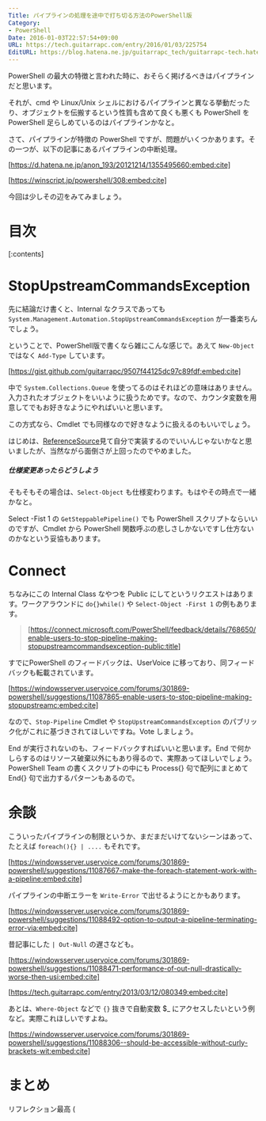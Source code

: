 ```yaml
---
Title: パイプラインの処理を途中で打ち切る方法のPowerShell版
Category:
- PowerShell
Date: 2016-01-03T22:57:54+09:00
URL: https://tech.guitarrapc.com/entry/2016/01/03/225754
EditURL: https://blog.hatena.ne.jp/guitarrapc_tech/guitarrapc-tech.hatenablog.com/atom/entry/6653586347151407931
---
```


PowerShell の最大の特徴と言われた時に、おそらく掲げるべきはパイプラインだと思います。

それが、cmd や Linux/Unix シェルにおけるパイプラインと異なる挙動だったり、オブジェクトを伝搬するという性質も含めて良くも悪くも PowerShell を PowerShell 足らしめているのはパイプラインかなと。

さて、パイプラインが特徴の PowerShell ですが、問題がいくつかあります。その一つが、以下の記事にあるパイプラインの中断処理。

[https://d.hatena.ne.jp/anon_193/20121214/1355495660:embed:cite]

[https://winscript.jp/powershell/308:embed:cite]

今回は少しその辺をみてみましょう。

# 目次

[:contents]

# StopUpstreamCommandsException

先に結論だけ書くと、Internal なクラスであっても ```System.Management.Automation.StopUpstreamCommandsException``` が一番楽ちんでしょう。

ということで、PowerShell版で書くなら雑にこんな感じで。あえて ```New-Object``` ではなく ```Add-Type``` しています。

[https://gist.github.com/guitarrapc/9507f44125dc97c89fdf:embed:cite]

中で ```System.Collections.Queue``` を使ってるのはそれほどの意味はありません。入力されたオブジェクトをいいように扱うためです。なので、カウンタ変数を用意してでもお好きなようにやればいいと思います。

この方式なら、Cmdlet でも同様なので好きなように扱えるのもいいでしょう。

はじめは、[ReferenceSource](https://referencesource.microsoft.com/#System.Management.Automation/System/Management/Automation/StopUpstreamCommandsException.cs)見て自分で実装するのでいいんじゃないかなと思いましたが、当然ながら面倒さが上回ったのでやめました。

##### 仕様変更あったらどうしよう

そもそもその場合は、```Select-Object``` も仕様変わります。もはやその時点で一緒かなと。

Select -Fist 1 の ```GetSteppablePipeline()``` でも PowerShell スクリプトならいいのですが、Cmdlet から PowerShell 関数呼ぶの悲しさしかないですし仕方ないのかなという妥協もあります。

# Connect

ちなみにこの Internal Class なやつを Public にしてというリクエストはあります。ワークアラウンドに ```do{}while()``` や ```Select-Object -First 1``` の例もあります。

> [https://connect.microsoft.com/PowerShell/feedback/details/768650/enable-users-to-stop-pipeline-making-stopupstreamcommandsexception-public:title]

すでにPowerShell のフィードバックは、UserVoice に移っており、同フィードバックも転載されています。

[https://windowsserver.uservoice.com/forums/301869-powershell/suggestions/11087865-enable-users-to-stop-pipeline-making-stopupstreamc:embed:cite]

なので、```Stop-Pipeline``` Cmdlet や ```StopUpstreamCommandsException``` のパブリック化がこれに基づきされてほしいですね。Vote しましょう。

End が実行されないのも、フィードバックすればいいと思います。End で何かしらするのはリソース破棄以外にもあり得るので、実際あってほしいでしょう。PowerShell Team の書くスクリプトの中にも Process{} 句で配列にまとめて End{} 句で出力するパターンもあるので。

# 余談

こういったパイプラインの制限というか、まだまだいけてないシーンはあって、たとえば ```foreach(){} | ....``` もそれです。

[https://windowsserver.uservoice.com/forums/301869-powershell/suggestions/11087667-make-the-foreach-statement-work-with-a-pipeline:embed:cite]

パイプラインの中断エラーを ```Write-Error``` で出せるようにとかもあります。

[https://windowsserver.uservoice.com/forums/301869-powershell/suggestions/11088492-option-to-output-a-pipeline-terminating-error-via:embed:cite]

昔記事にした ```| Out-Null``` の遅さなども。

[https://windowsserver.uservoice.com/forums/301869-powershell/suggestions/11088471-performance-of-out-null-drastically-worse-then-usi:embed:cite]

[https://tech.guitarrapc.com/entry/2013/03/12/080349:embed:cite]

あとは、```Where-Object``` などで ```{}``` 抜きで自動変数 $_ にアクセスしたいという例など。実際これほしいですよね。

[https://windowsserver.uservoice.com/forums/301869-powershell/suggestions/11088306--should-be-accessible-without-curly-brackets-wit:embed:cite]




# まとめ

リフレクション最高 (
